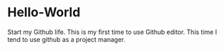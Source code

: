 # Hello-World
Start my Github life.
This is my first time to use Github editor.
This time I tend to use github as a project manager.
